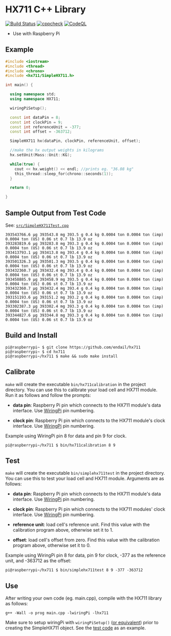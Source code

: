 # HX711 C++ Library

[![Build Status](https://github.com/endail/hx711/actions/workflows/buildcheck.yml/badge.svg)](https://github.com/endail/hx711/actions/workflows/buildcheck.yml)
[![cppcheck](https://github.com/endail/hx711/actions/workflows/cppcheck.yml/badge.svg)](https://github.com/endail/hx711/actions/workflows/cppcheck.yml)
[![CodeQL](https://github.com/endail/hx711/actions/workflows/codeql-analysis.yml/badge.svg)](https://github.com/endail/hx711/actions/workflows/codeql-analysis.yml)

- Use with Raspberry Pi

## Example

```cpp
#include <iostream>
#include <thread>
#include <chrono>
#include <hx711/SimpleHX711.h>

int main() {

  using namespace std;
  using namespace HX711;

  wiringPiSetup();

  const int dataPin = 8;
  const int clockPin = 9;
  const int referenceUnit = -377;
  const int offset = -363712;

  SimpleHX711 hx(dataPin, clockPin, referenceUnit, offset);

  //make the hx output weights in kilograms
  hx.setUnit(Mass::Unit::KG);

  while(true) {
    cout << hx.weight() << endl; //prints eg. "36.08 kg"
    this_thread::sleep_for(chrono::seconds(1));
  }

  return 0;

}
```

## Sample Output from Test Code

See: [`src/SimpleHX711Test.cpp`](https://github.com/endail/hx711/blob/master/src/SimpleHX711Test.cpp)

```text
393543766.6 μg 393543.8 mg 393.5 g 0.4 kg 0.0004 ton 0.0004 ton (imp) 0.0004 ton (US) 0.06 st 0.7 lb 13.9 oz
393283819.6 μg 393283.8 mg 393.3 g 0.4 kg 0.0004 ton 0.0004 ton (imp) 0.0004 ton (US) 0.06 st 0.7 lb 13.9 oz
393413793.1 μg 393413.8 mg 393.4 g 0.4 kg 0.0004 ton 0.0004 ton (imp) 0.0004 ton (US) 0.06 st 0.7 lb 13.9 oz
393501326.3 μg 393501.3 mg 393.5 g 0.4 kg 0.0004 ton 0.0004 ton (imp) 0.0004 ton (US) 0.06 st 0.7 lb 13.9 oz
393432360.7 μg 393432.4 mg 393.4 g 0.4 kg 0.0004 ton 0.0004 ton (imp) 0.0004 ton (US) 0.06 st 0.7 lb 13.9 oz
393458885.9 μg 393458.9 mg 393.5 g 0.4 kg 0.0004 ton 0.0004 ton (imp) 0.0004 ton (US) 0.06 st 0.7 lb 13.9 oz
393432360.7 μg 393432.4 mg 393.4 g 0.4 kg 0.0004 ton 0.0004 ton (imp) 0.0004 ton (US) 0.06 st 0.7 lb 13.9 oz
393151193.6 μg 393151.2 mg 393.2 g 0.4 kg 0.0004 ton 0.0004 ton (imp) 0.0004 ton (US) 0.06 st 0.7 lb 13.9 oz
393302387.3 μg 393302.4 mg 393.3 g 0.4 kg 0.0004 ton 0.0004 ton (imp) 0.0004 ton (US) 0.06 st 0.7 lb 13.9 oz
393344827.6 μg 393344.8 mg 393.3 g 0.4 kg 0.0004 ton 0.0004 ton (imp) 0.0004 ton (US) 0.06 st 0.7 lb 13.9 oz
```

## Build and Install

```shell
pi@raspberrypi~ $ git clone https://github.com/endail/hx711
pi@raspberrypi~ $ cd hx711
pi@raspberrypi~/hx711 $ make && sudo make install
```

## Calibrate

`make` will create the executable `bin/hx711calibration` in the project directory. You can use this to calibrate your load cell and HX711 module. Run it as follows and follow the prompts:

- **data pin**: Raspberry Pi pin which connects to the HX711 module's data interface. Use [WiringPi](https://pinout.xyz/pinout/wiringpi) pin numbering.

- **clock pin**: Raspberry Pi pin which connects to the HX711 module's clock interface. Use [WiringPi](https://pinout.xyz/pinout/wiringpi) pin numbering.

Example using WiringPi pin 8 for data and pin 9 for clock.

```shell
pi@raspberrypi~/hx711 $ bin/hx711calibration 8 9
```

## Test

`make` will create the executable `bin/simplehx711test` in the project directory. You can use this to test your load cell and HX711 module. Arguments are as follows:

- **data pin**: Raspberry Pi pin which connects to the HX711 module's data interface. Use [WiringPi](https://pinout.xyz/pinout/wiringpi) pin numbering.

- **clock pin**: Raspberry Pi pin which connects to the HX711 modules' clock interface. Use [WiringPi](https://pinout.xyz/pinout/wiringpi) pin numbering.

- **reference unit**: load cell's reference unit. Find this value with the calibration program above, otherwise set it to 1.

- **offset**: load cell's offset from zero. Find this value with the calibration program above, otherwise set it to 0.

Example using WiringPi pin 8 for data, pin 9 for clock, -377 as the reference unit, and -363712 as the offset:

```shell
pi@raspberrypi~/hx711 $ bin/simplehx711test 8 9 -377 -363712
```

## Use

After writing your own code (eg. main.cpp), compile with the HX711 library as follows:

```shell
g++ -Wall -o prog main.cpp -lwiringPi -lhx711
```

Make sure to setup wiringPi with `wiringPiSetup()` ([or equivalent](http://wiringpi.com/reference/setup/)) prior to creating the SimpleHX711 object. See the [test code](https://github.com/endail/hx711/blob/master/src/SimpleHX711Test.cpp#L48) as an example.
